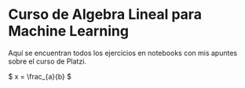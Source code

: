 # Curso de Algebra Lineal para Machine Learning
Aquí se encuentran todos los ejercicios en notebooks con mis apuntes sobre el curso de Platzi.

$ x = \frac_{a}{b} $
